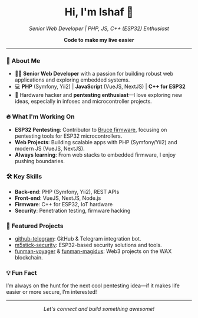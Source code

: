 <!-- Profile README for lshaf -->

<h1 align="center">Hi, I'm lshaf 👋</h1>
<p align="center"><em>Senior Web Developer | PHP, JS, C++ (ESP32) Enthusiast</em></p>
<p align="center"><b>Code to make my live easier</b></p>

---

### 🚀 About Me

- 👨‍💻 **Senior Web Developer** with a passion for building robust web applications and exploring embedded systems.
- 💻 **PHP** (Symfony, Yii2) | **JavaScript** (VueJS, NextJS) | **C++ for ESP32**
- 🐧 Hardware hacker and **pentesting enthusiast**—I love exploring new ideas, especially in infosec and microcontroller projects.

### 🔥 What I'm Working On

- **ESP32 Pentesting**: Contributor to [Bruce firmware](https://github.com/bruce-firmware/bruce), focusing on pentesting tools for ESP32 microcontrollers.
- **Web Projects**: Building scalable apps with PHP (Symfony/Yii2) and modern JS (VueJS, NextJS).
- **Always learning**: From web stacks to embedded firmware, I enjoy pushing boundaries.

### 🛠️ Key Skills

- **Back-end**: PHP (Symfony, Yii2), REST APIs
- **Front-end**: VueJS, NextJS, Node.js
- **Firmware**: C++ for ESP32, IoT hardware
- **Security**: Penetration testing, firmware hacking

### 📌 Featured Projects

- [github-telegram](https://github.com/lshaf/github-telegram): GitHub & Telegram integration bot.
- [m5stick-security](https://github.com/lshaf/m5stick-security): ESP32-based security solutions and tools.
- [funman-voyager](https://github.com/lshaf/funman-voyager) & [funman-magidus](https://github.com/lshaf/funman-magidus): Web3 projects on the WAX blockchain.

### 💡 Fun Fact

I’m always on the hunt for the next cool pentesting idea—if it makes life easier or more secure, I’m interested!

---

<p align="center">
  <em>Let's connect and build something awesome!</em>
</p>